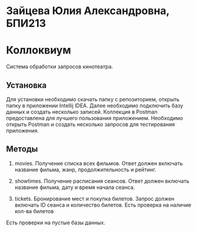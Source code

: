 # Зайцева Юлия Александровна, БПИ213

# Коллоквиум
Система обработки запросов кинотеатра.

## Установка

Для установки необходимо скачать папку с репозиторием, открыть папку в приложении Intellij IDEA. Далее необходимо подключить базу данных и создать несколько записей. Коллекция в Postman предоставлена для лучшего пользования приложением. Необходимо открыть Postman и создать несколько запросов для тестирования приложения.

## Методы

1. movies. Получение списка всех фильмов. Ответ должен включать название фильма, жанр, продолжительность и рейтинг.

2. showtimes. Получение расписания сеансов. Ответ должен включать название фильма, дату и время начала сеанса.
  
3. tickets. Бронирование мест и покупка билетов. Запрос должен включать ID сеанса и количество билетов. Есть проверка на наличие кол-ва билетов

Есть проверки на пустые базы данных.
